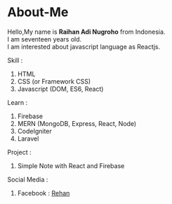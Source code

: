 # About-Me
Hello,My name is **Raihan Adi Nugroho** from Indonesia.<br>
I am seventeen years old.<br>
I am interested about javascript language as Reactjs.<br>

Skill :
1. HTML
2. CSS (or Framework CSS)
3. Javascript (DOM, ES6, React)

Learn : <br>
1. Firebase
2. MERN (MongoDB, Express, React, Node)
3. CodeIgniter
4. Laravel

Project :
1. Simple Note with React and Firebase

Social Media :
1. Facebook : [Rehan](https://web.facebook.com/profile.php?id=100014762419049)
